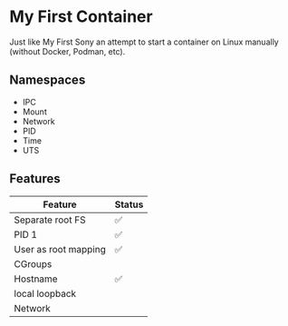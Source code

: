 # My First Container

Just like My First Sony an attempt to start a container on Linux manually (without Docker, Podman, etc). 

## Namespaces

- IPC
- Mount
- Network
- PID
- Time
- UTS

## Features

| Feature | Status |
|---------|--------|
| Separate root FS | ✅ |
| PID 1 | ✅ |
| User as root mapping | ✅ |
| CGroups | |
| Hostname | ✅ |
| local loopback | |
| Network | |
